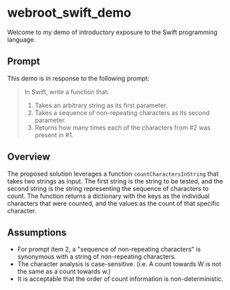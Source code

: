 # webroot_swift_demo

Welcome to my demo of introductory exposure to the Swift programming language.

## Prompt

This demo is in response to the following prompt:

> In Swift, write a function that:
>
> 1. Takes an arbitrary string as its first parameter.
> 2. Takes a sequence of non-repeating characters as its second parameter.
> 3. Returns how many times each of the characters from #2 was present in #1.

## Overview

The proposed solution leverages a function `countCharactersInString` that takes two strings as input. The first string is the string to be tested, and the second string is the string representing the sequence of characters to count. The function returns a dictionary with the keys as the individual characters that were counted, and the values as the count of that specific character.

## Assumptions

- For prompt item 2, a "sequence of non-repeating characters" is synonymous with a string of non-repeating characters.
- The character analysis is case-sensitive. (i.e. A count towards W is not the same as a count towards w.)
- It is acceptable that the order of count information is non-deterministic.
